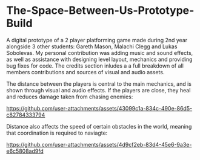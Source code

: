 # The-Space-Between-Us-Prototype-Build
A digital prototype of a 2 player platforming game made during 2nd year alongside 3 other students: Gareth Mason, Malachi Clegg and Lukas Sobolevas.
My personal contribution was adding music and sound effects, as well as assistance with designing level layout, mechanics and providing bug fixes for code. The credits section inludes a a full breakdown of all members 
contributions and sources of visual and audio assets.

The distance between the players is central to the main mechanics, and is shown through visual and audio effects. If the players are close, they heal and reduces damage taken from chasing enemies:




https://github.com/user-attachments/assets/43099c1a-834c-490e-86d5-c82784333794

Distance also affects the speed of certain obstacles in the world, meaning that coordination is required to naviagte:


https://github.com/user-attachments/assets/4d9cf2eb-83d4-45e6-9a3e-e6c5808ad9fd

